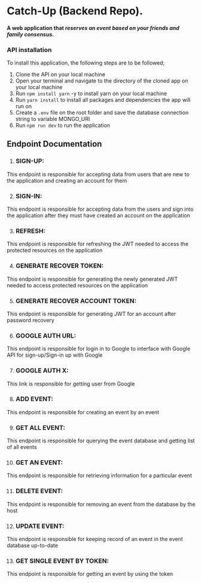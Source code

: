 
# Catch-Up (Backend Repo).

#### A web application that _reserves an event based on your friends and family consensus._

### API installation

To install this application, the following steps are to be followed;

1. Clone the API on your local machine
2. Open your terminal and navigate to the directory of the cloned app on your local machine
3. Run `npm install yarn` -y to install yarn on your local machine
4. Run `yarn install` to install all packages and dependencies the app will run on
5. Create a `.env` file on the root folder and save the database connection string to variable MONGO_URI
6. Run `npm run dev` to run the application




## Endpoint Documentation

1. ### SIGN-UP:

This endpoint is responsible for accepting data from users that are new to the application and creating an account for them

2. ### SIGN-IN:

This endpoint is responsible for accepting data from the users and sign into the application after they must have created an account on the application

3. ### REFRESH:

This endpoint is responsible for refreshing the JWT needed to access the protected resources on the application

4. ### GENERATE RECOVER TOKEN:

This endpoint is responsible for generating the newly generated JWT needed to access protected resources on the application

5. ### GENERATE RECOVER ACCOUNT TOKEN:

This endpoint is responsible for generating JWT for an account after password recovery

6. ### GOOGLE AUTH URL:

This endpoint is responsible for login in to Google to interface with Google API for sign-up/Sign-in up with Google

7. ### GOOGLE AUTH X:

This link is responsible for getting user from Google

8. ### ADD EVENT:

This endpoint is responsible for creating an event by an event

9. ### GET ALL EVENT:

This endpoint is responsible for querying the event database and getting list of all events

10. ### GET AN EVENT:

This endpoint is responsible for retrieving information for a particular event

11. ### DELETE EVENT:

This endpoint is responsible for removing an event from the database by the host

12. ### UPDATE EVENT:

This endpoint is responsible for keeping record of an event in the event database up-to-date

13. ### GET SINGLE EVENT BY TOKEN:

This endpoint is responsible for getting an event by using the token






